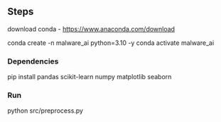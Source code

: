 ## Steps

download conda - https://www.anaconda.com/download

conda create -n malware_ai python=3.10 -y
conda activate malware_ai

### Dependencies
pip install pandas scikit-learn numpy matplotlib seaborn

### Run
python src/preprocess.py
